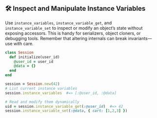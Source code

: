 ## 🛠️ Inspect and Manipulate Instance Variables
Use `instance_variables`, `instance_variable_get`, and `instance_variable_set` to inspect or modify an object’s state without exposing accessors. This is handy for serializers, object cloners, or debugging tools. Remember that altering internals can break invariants—use with care.

```ruby
class Session
  def initialize(user_id)
    @user_id = user_id
    @data = {}
  end
end

session = Session.new(42)
# List current instance variables
session.instance_variables  #=> [:@user_id, :@data]

# Read and modify them dynamically
uid = session.instance_variable_get(:@user_id)  #=> 42
session.instance_variable_set(:@data, { cart: [1,2,3] })
```